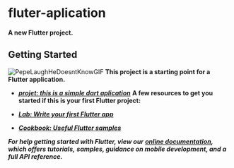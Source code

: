 # fluter-aplication

**A new Flutter project.**

## Getting Started
![PepeLaughHeDoesntKnowGIF](https://user-images.githubusercontent.com/19916496/229244810-a169ea03-a2b6-466b-9d37-0fc4e5430065.gif)
**This project is a starting point for a Flutter application.** 
- ***[projet: this is a simple dart aplication](https://github.com/jesu1090p/fluter-aplication/edit/main/README.md)***
**A few resources to get you started if this is your first Flutter project:**

- ***[Lab: Write your first Flutter app](https://flutter.dev/docs/get-started/codelab)***
- ***[Cookbook: Useful Flutter samples](https://flutter.dev/docs/cookbook)***


***For help getting started with Flutter, view our***
***[online documentation](https://flutter.dev/docs), which offers tutorials,***
***samples, guidance on mobile development, and a full API reference.***
